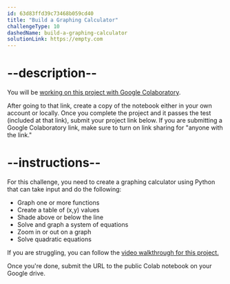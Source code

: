 ```yaml
---
id: 63d83ffd39c73468b059cd40
title: "Build a Graphing Calculator"
challengeType: 10
dashedName: build-a-graphing-calculator
solutionLink: https://empty.com
---
```


# --description--

You will be <a href="https://colab.research.google.com/drive/1BHKshb67jWVVZQ9VlzQOpdFA-gzJkSUF?usp=sharing" target="_blank" rel="noopener noreferrer nofollow">working on this project with Google Colaboratory</a>.

After going to that link, create a copy of the notebook either in your own account or locally. Once you complete the project and it passes the test (included at that link), submit your project link below. If you are submitting a Google Colaboratory link, make sure to turn on link sharing for "anyone with the link."

# --instructions--

For this challenge, you need to create a graphing calculator using Python that can take input and do the following:

- Graph one or more functions
- Create a table of (x,y) values
- Shade above or below the line
- Solve and graph a system of equations
- Zoom in or out on a graph
- Solve quadratic equations

If you are struggling, you can follow the <a href="https://www.youtube.com/embed/EM0yNdZBdfQ" target="_blank" rel="noopener noreferrer nofollow">video walkthrough for this project.</a>

Once you're done, submit the URL to the public Colab notebook on your Google drive.

